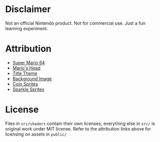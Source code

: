 # Disclaimer

Not an official Nintendo product. Not for commercial use. Just a fun learning experiment.

# Attribution

- [Super Mario 64](https://www.nintendo.com/)
- [Mario's Head](https://skfb.ly/66LTF)
- [Title Theme](https://www.youtube.com/watch?v=pYAjvWCVkH0)
- [Background Image](https://cutewallpaper.org/download.php?file=/21/super-mario-64-background/Supper-Mario-Broth-Tileable-Super-Mario-64-title-screen-.png)
- [Coin Sprites](https://mario-bros.fandom.com/wiki/Coin)
- [Sparkle Sprites](http://www.mariouniverse.com/sprites-n64-sm64/)

# License

Files in `src/shaders` contain their own licenses, everything else in `src/` is original work under MIT license. Refer to the attribution links above for licensing on assets in `public/`
